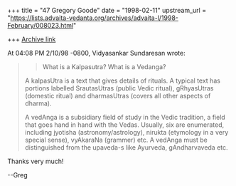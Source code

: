 +++
title = "47 Gregory Goode"
date = "1998-02-11"
upstream_url = "https://lists.advaita-vedanta.org/archives/advaita-l/1998-February/008023.html"

+++
[Archive link](https://lists.advaita-vedanta.org/archives/advaita-l/1998-February/008023.html)

At 04:08 PM 2/10/98 -0800, Vidyasankar Sundaresan wrote:
>> What is a Kalpasutra?  What is a Vedanga?
>
>A kalpasUtra is a text that gives details of rituals. A typical text has
>portions labelled SrautasUtras (public Vedic ritual), gRhyasUtras
>(domestic ritual) and dharmasUtras (covers all other aspects of dharma).
>
>A vedAnga is a subsidiary field of study in the Vedic tradition, a field
>that goes hand in hand with the Vedas. Usually, six are enumerated,
>including jyotisha (astronomy/astrology), nirukta (etymology in a very
>special sense), vyAkaraNa (grammer) etc. A vedAnga must be distinguished
>from the upaveda-s like Ayurveda, gAndharvaveda etc.

Thanks very much!

--Greg

